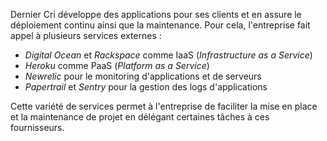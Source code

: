 Dernier Cri développe des applications pour ses clients et en assure le déploiement continu ainsi que la maintenance. Pour cela, l'entreprise fait appel à plusieurs services externes :

+ *Digital Ocean* et *Rackspace* comme IaaS (*Infrastructure as a Service*)
+ *Heroku* comme PaaS (*Platform as a Service*)
+ *Newrelic* pour le monitoring d'applications et de serveurs
+ *Papertrail* et *Sentry* pour la gestion des logs d'applications

Cette variété de services permet à l'entreprise de faciliter la mise en place et la maintenance de projet en délégant certaines tâches à ces fournisseurs.
